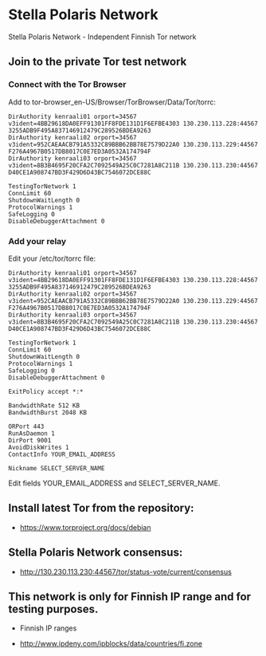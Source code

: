 # Stella Polaris Network
Stella Polaris Network - Independent Finnish Tor network

## Join to the private Tor test network

### Connect with the Tor Browser

Add to tor-browser_en-US/Browser/TorBrowser/Data/Tor/torrc:

```
DirAuthority kenraali01 orport=34567 v3ident=4BB29618DA0EFF91301FF8FDE131D1F6EFBE4303 130.230.113.228:44567 3255ADB9F495A837146912479C289526BDEA9263
DirAuthority kenraali02 orport=34567 v3ident=952CAEAACB791A5332C89BBB62BB78E7579D22A0 130.230.113.229:44567 F276A4967B0517DB8017C0E7ED3A0532A174794F
DirAuthority kenraali03 orport=34567 v3ident=8B3B4695F20CFA2C7092549A25C0C7281A8C211B 130.230.113.230:44567 D40CE1A908747BD3F429D6D43BC7546072DCE88C

TestingTorNetwork 1
ConnLimit 60
ShutdownWaitLength 0
ProtocolWarnings 1
SafeLogging 0
DisableDebuggerAttachment 0
```

### Add your relay

Edit your /etc/tor/torrc file:

```
DirAuthority kenraali01 orport=34567 v3ident=4BB29618DA0EFF91301FF8FDE131D1F6EFBE4303 130.230.113.228:44567 3255ADB9F495A837146912479C289526BDEA9263
DirAuthority kenraali02 orport=34567 v3ident=952CAEAACB791A5332C89BBB62BB78E7579D22A0 130.230.113.229:44567 F276A4967B0517DB8017C0E7ED3A0532A174794F
DirAuthority kenraali03 orport=34567 v3ident=8B3B4695F20CFA2C7092549A25C0C7281A8C211B 130.230.113.230:44567 D40CE1A908747BD3F429D6D43BC7546072DCE88C

TestingTorNetwork 1
ConnLimit 60
ShutdownWaitLength 0
ProtocolWarnings 1
SafeLogging 0
DisableDebuggerAttachment 0

ExitPolicy accept *:*

BandwidthRate 512 KB
BandwidthBurst 2048 KB

ORPort 443
RunAsDaemon 1
DirPort 9001
AvoidDiskWrites 1
ContactInfo YOUR_EMAIL_ADDRESS

Nickname SELECT_SERVER_NAME
```

Edit fields YOUR_EMAIL_ADDRESS and SELECT_SERVER_NAME.

## Install latest Tor from the repository:

* https://www.torproject.org/docs/debian

## Stella Polaris Network consensus:

* http://130.230.113.230:44567/tor/status-vote/current/consensus

## This network is only for Finnish IP range and for testing purposes.

* Finnish IP ranges

* http://www.ipdeny.com/ipblocks/data/countries/fi.zone

